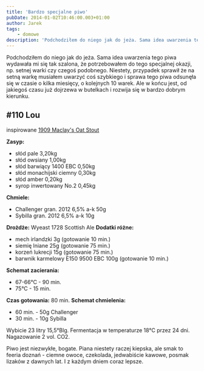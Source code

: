 ```yaml
---
title: 'Bardzo specjalne piwo'
pubDate: 2014-01-02T10:46:00.003+01:00
author: Jarek
tags:
    - domowe
description: 'Podchodziłem do niego jak do jeża. Sama idea uwarzenia tego piwa wydawała mi się tak szalona, że potrzebowałem do tego specjalnej okazji, np. setnej warki czy czegoś podobnego. Niestety, przypadek sprawił że na setną warkę musiałem uwarzyć coś szybkiego i sprawa tego piwa odsunęła się w czasie o kilka miesięcy, o kolejnych 10 warek. Ale w końcu jest, od jakiegoś czasu już dojrzewa w butelkach i rozwija się w bardzo dobrym kierunku.'
---
```


Podchodziłem do niego jak do jeża. Sama idea uwarzenia tego piwa wydawała mi się tak szalona, że potrzebowałem do tego specjalnej okazji, np. setnej warki czy czegoś podobnego. Niestety, przypadek sprawił że na setną warkę musiałem uwarzyć coś szybkiego i sprawa tego piwa odsunęła się w czasie o kilka miesięcy, o kolejnych 10 warek. Ale w końcu jest, od jakiegoś czasu już dojrzewa w butelkach i rozwija się w bardzo dobrym kierunku.

## \#110 Lou

inspirowane [1909 Maclay's Oat Stout](http://barclayperkins.blogspot.com/2012/06/lets-brew-wednesday-1909-maclays.html)

**Zasyp:**

-   słód pale 3,20kg
-   słód owsiany 1,00kg
-   słód barwiący 1400 EBC 0,50kg
-   słód monachijski ciemny 0,30kg
-   słód amber 0,20kg
-   syrop inwertowany No.2 0,45kg

**Chmiele:**

-   Challenger gran. 2012 6,5% a-k 50g
-   Sybilla gran. 2012 6,5% a-k 10g

**Drożdże:** Wyeast 1728 Scottish Ale
**Dodatki różne:**

-   mech irlandzki 3g (gotowanie 10 min.)
-   siemię lniane 25g (gotowanie 75 min.)
-   korzeń lukrecji 15g (gotowanie 75 min.)
-   barwnik karmelowy E150 9500 EBC 100g (gotowanie 10 min.)

**Schemat zacierania:**

-   67-66°C - 90 min.
-   75°C - 15 min.

**Czas gotowania:** 80 min.
**Schemat chmielenia:**

-   60 min. - 50g Challenger
-   30 min. - 10g Sybilla

Wybicie 23 litry 15,5°Blg. Fermentacja w temperaturze 18°C przez 24 dni.
Nagazowanie 2 vol. CO2.

Piwo jest niezwykłe, bogate. Piana niestety raczej kiepska, ale smak to feeria doznań - ciemne owoce, czekolada, jedwabiście kawowe, posmak lizaków z dawnych lat. I z każdym dniem coraz lepsze.
